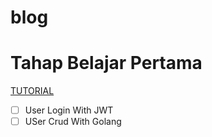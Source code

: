 # blog

# Tahap Belajar Pertama
[TUTORIAL](https://levelup.gitconnected.com/crud-restful-api-with-go-gorm-jwt-postgres-mysql-and-testing-460a85ab7121)
- [ ] User Login With JWT
- [ ] USer Crud With Golang
